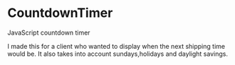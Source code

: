 # CountdownTimer
JavaScript countdown timer

I made this for a client who wanted to display when the next shipping time would be. It also takes into account sundays,holidays and daylight savings.

